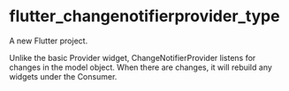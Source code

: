 # flutter_changenotifierprovider_type

A new Flutter project.

Unlike the basic Provider widget, ChangeNotifierProvider listens for changes in the model object. 
When there are changes, it will rebuild any widgets under the Consumer.
